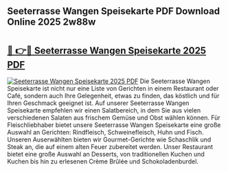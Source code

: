 ## Seeterrasse Wangen Speisekarte PDF Download Online 2025 2w88w

# <h2><a href="http://gc5oubb.nevu.top/?p=Seeterrasse+Wangen+Speisekarte">🔗 👉🔴 Seeterrasse Wangen Speisekarte 2025 PDF</a></h2>

[![Seeterrasse Wangen Speisekarte 2025 PDF](https://i.imgur.com/dBaPXMq.png)](http://gc5oubb.nevu.top/?p=Seeterrasse+Wangen+Speisekarte)
Die Seeterrasse Wangen Speisekarte ist nicht nur eine Liste von Gerichten in einem Restaurant oder Café, sondern auch Ihre Gelegenheit, etwas zu finden, das köstlich und für Ihren Geschmack geeignet ist. Auf unserer Seeterrasse Wangen Speisekarte empfehlen wir einen Salatbereich, in dem Sie aus vielen verschiedenen Salaten aus frischem Gemüse und Obst wählen können. Für Fleischliebhaber bietet unsere Seeterrasse Wangen Speisekarte eine große Auswahl an Gerichten: Rindfleisch, Schweinefleisch, Huhn und Fisch. Unseren Auserwählten bieten wir Gourmet-Gerichte wie Schaschlik und Steak an, die auf einem alten Feuer zubereitet werden. Unser Restaurant bietet eine große Auswahl an Desserts, von traditionellen Kuchen und Kuchen bis hin zu erlesenen Crème Brûlée und Schokoladenburdel.
